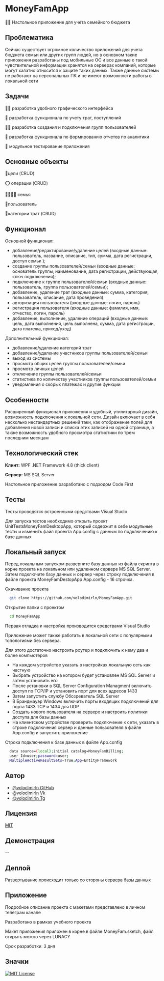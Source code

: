 
# MoneyFamApp

👩‍💻 Настольное приложение для учета семейного бюджета


## Проблематика
Сейчас существует огромное количество приложений для учета бюджета семьи или других групп людей, но в основном такие приложения разработаны под мобильные ОС и все данные о такой чувствительной информации хранятся на серверах компаний, которые могут халатно относится к защите таких данных. Также данные системы не работают на персональных ПК и не имеют возможности работы в локальной сети
## Задачи
👩‍💻 разработка удобного графического интерфейса

🧠 разработка функционала по учету трат, поступлений

👯‍♀️ разработка создания и подключения групп пользователей

🤔 разработка функционала по формированию отчетов по аналитики 

💬 модульное тестирование приложения

## Основные объекты

🎯цели (CRUD)

⭕ операции (CRUD)

👨‍👩‍👧‍👦 семья

👤пользователь

🐛категории трат (CRUD)

## Функционал

Основной функционал:
- добавление/редактирование/удаление целей (входные данные: пользователь, название, описание, тип, сумма, дата регистрации, доступ семьи );
- создание группы пользователей/семьи (входные данные:  основатель группы, наименование, дата регистрации, действующая, ключ подключения);
- подключение к группе пользователей/семьи (входные данные: пользователь, группа пользователей/семьи);
- добавление, удаление трат (входные данные: сумма,  категория, пользователь, описание, дата проведения)
- авторизация пользователя (входные данные: логин, пароль)
- регистрация пользователя (входные данные: фамилия, имя, отчество, логин, пароль)
- добавление, выполнение, удаление операций (входные данные: цель, дата выполнения, цель выполнена, сумма, дата регистрации, дата платежа, приход/уход)

Дополнительный функционал:

- добавление/удаление категорий трат
- добавление/удаление участников группы пользователей/семьи
- выход из системы
- просмотр общих целей  группы пользователей/семьи
- просмотр личных целей
- отключение группы пользователей/семьи
- статистика по количеству участников группы пользователей/семьи
- уведомления о скорых платежах
и другие функции
## Особенности

Расширенный функционал приложения и удобный, утилитарный дизайн, возможность подключения к локальной сети. Дизайн включает в себя несколько нестандартных решений таки, как отображение полей для добавления новой записи и списка этих записей на одной странице, а также возможность удобного просмотра статистики по трем последним месяцам
## Технологический стек

**Клинт:**  WPF .NET Framework 4.8 (thick client)

**Сервер:** MS SQL Server

Настольное приложение разработано с подходом Code First

## Тесты

Тесты проводятся встроенными средствами Visual Studio

Для запуска тестов необходимо открыть проект UnitTestsMoneyFamDesktopApp, который содержит в себе модульные тесты и изменить файл проекта App.config с данным по подключению к базе данных


## Локальный запуск

Перед локальным запуском разверните базу данных из файла скрипта в корне проекта на локальном или удаленном сервере MS SQL Server. Затем подключите базу данных и сервер через строку подключения в файле проекта MoneyFamDestopApp App.config - 16 строчка.

Скачивание проекта

```bash
  git clone https://github.com/volodimirln/MoneyFamApp.git
```

Открытие папки с проектом

```bash
  cd MoneyFamApp
```

Первая отладка и настройка производится средствами Visual Studio

Приложение может также работать в локальной сети с популярными топологиями без сервера.

Для этого достаточно настроить роутер и подключить к нему два и более компьютеров
- На каждом устройстве указать в настройках локальную сеть как частную
- Выбрать устройство на котором будет установлен MS SQL Server и затем установить его
- После установки в SQL Server Configuration Managment включить доступ по TCP/IP и установить порт для всех адресов 1433
- Затем запустить службу Обозреватель SQL Server
- В Брандмауэр Windows включить порты входящих подключений для порта 1433 TCP и 1434 для UDP 
- Создать нового пользователя на сервере и настроить политики доступа для базы данных
- На клиентском устройстве проверить подключение к сети, указать в строке подключения сервер и данные пользователя в файле App.config и запустить приложение

Строка подключения к базе данных в файле App.config
```bash
  data source=(local);initial catalog=MoneyFamBilling;
  user Id=user;password=user;
  MultipleActiveResultSets=True;App=EntityFramework
```
## Автор

- [@volodimirln GitHub](https://github.com/volodimirln)
- [@volodimirln Vk](https://vk.com/volodimirln)
- [@volodimirln Tg](https://t.me/volodimirln)


## Лицензия

[MIT](https://choosealicense.com/licenses/mit/)


## Демонстрация

--


## Деплой

 Развертывание происходит только со стороны сервера базы данных


## Приложение

Подробное описание проекта с макетами представлено в личном телеграм канале

Разработано в рамках учебного проекта

Макет приложения приложен в корне в файле MoneyFam.sketch, файл открыть можно через LUNACY

Срок разработки: 3 дня

## Значки


[![MIT License](https://img.shields.io/badge/License-MIT-green.svg)](https://choosealicense.com/licenses/mit/)




